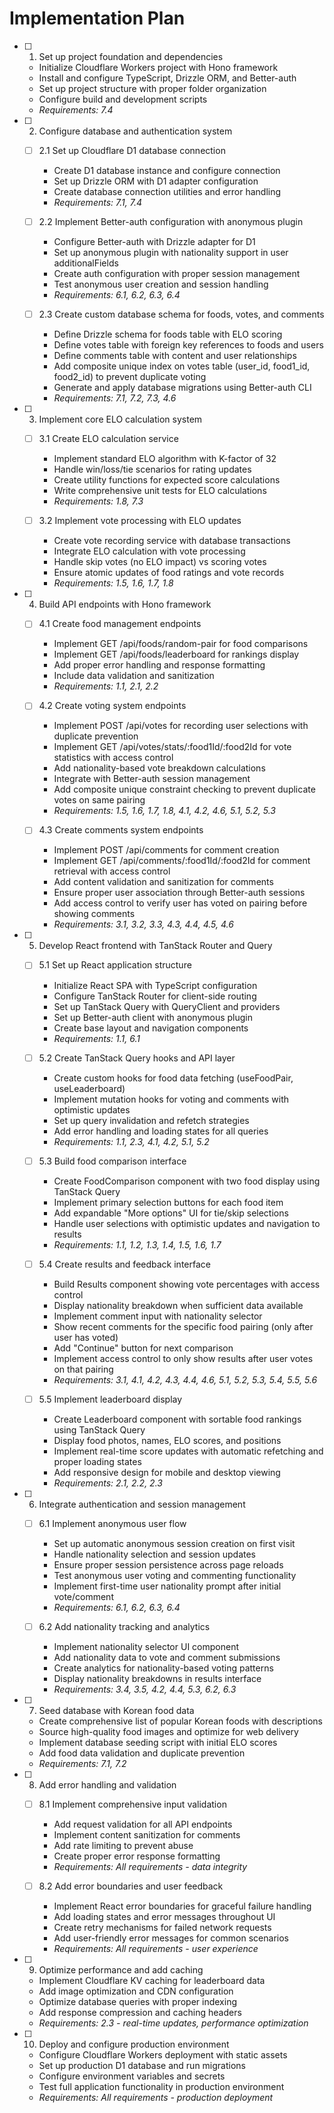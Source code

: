 # Implementation Plan

- [ ] 1. Set up project foundation and dependencies

  - Initialize Cloudflare Workers project with Hono framework
  - Install and configure TypeScript, Drizzle ORM, and Better-auth
  - Set up project structure with proper folder organization
  - Configure build and development scripts
  - _Requirements: 7.4_

- [ ] 2. Configure database and authentication system

  - [ ] 2.1 Set up Cloudflare D1 database connection

    - Create D1 database instance and configure connection
    - Set up Drizzle ORM with D1 adapter configuration
    - Create database connection utilities and error handling
    - _Requirements: 7.1, 7.4_

  - [ ] 2.2 Implement Better-auth configuration with anonymous plugin

    - Configure Better-auth with Drizzle adapter for D1
    - Set up anonymous plugin with nationality support in user additionalFields
    - Create auth configuration with proper session management
    - Test anonymous user creation and session handling
    - _Requirements: 6.1, 6.2, 6.3, 6.4_

  - [ ] 2.3 Create custom database schema for foods, votes, and comments
    - Define Drizzle schema for foods table with ELO scoring
    - Define votes table with foreign key references to foods and users
    - Define comments table with content and user relationships
    - Add composite unique index on votes table (user_id, food1_id, food2_id) to prevent duplicate voting
    - Generate and apply database migrations using Better-auth CLI
    - _Requirements: 7.1, 7.2, 7.3, 4.6_

- [ ] 3. Implement core ELO calculation system

  - [ ] 3.1 Create ELO calculation service

    - Implement standard ELO algorithm with K-factor of 32
    - Handle win/loss/tie scenarios for rating updates
    - Create utility functions for expected score calculations
    - Write comprehensive unit tests for ELO calculations
    - _Requirements: 1.8, 7.3_

  - [ ] 3.2 Implement vote processing with ELO updates
    - Create vote recording service with database transactions
    - Integrate ELO calculation with vote processing
    - Handle skip votes (no ELO impact) vs scoring votes
    - Ensure atomic updates of food ratings and vote records
    - _Requirements: 1.5, 1.6, 1.7, 1.8_

- [ ] 4. Build API endpoints with Hono framework

  - [ ] 4.1 Create food management endpoints

    - Implement GET /api/foods/random-pair for food comparisons
    - Implement GET /api/foods/leaderboard for rankings display
    - Add proper error handling and response formatting
    - Include data validation and sanitization
    - _Requirements: 1.1, 2.1, 2.2_

  - [ ] 4.2 Create voting system endpoints

    - Implement POST /api/votes for recording user selections with duplicate prevention
    - Implement GET /api/votes/stats/:food1Id/:food2Id for vote statistics with access control
    - Add nationality-based vote breakdown calculations
    - Integrate with Better-auth session management
    - Add composite unique constraint checking to prevent duplicate votes on same pairing
    - _Requirements: 1.5, 1.6, 1.7, 1.8, 4.1, 4.2, 4.6, 5.1, 5.2, 5.3_

  - [ ] 4.3 Create comments system endpoints
    - Implement POST /api/comments for comment creation
    - Implement GET /api/comments/:food1Id/:food2Id for comment retrieval with access control
    - Add content validation and sanitization for comments
    - Ensure proper user association through Better-auth sessions
    - Add access control to verify user has voted on pairing before showing comments
    - _Requirements: 3.1, 3.2, 3.3, 4.3, 4.4, 4.5, 4.6_

- [ ] 5. Develop React frontend with TanStack Router and Query

  - [ ] 5.1 Set up React application structure

    - Initialize React SPA with TypeScript configuration
    - Configure TanStack Router for client-side routing
    - Set up TanStack Query with QueryClient and providers
    - Set up Better-auth client with anonymous plugin
    - Create base layout and navigation components
    - _Requirements: 1.1, 6.1_

  - [ ] 5.2 Create TanStack Query hooks and API layer

    - Create custom hooks for food data fetching (useFoodPair, useLeaderboard)
    - Implement mutation hooks for voting and comments with optimistic updates
    - Set up query invalidation and refetch strategies
    - Add error handling and loading states for all queries
    - _Requirements: 1.1, 2.3, 4.1, 4.2, 5.1, 5.2_

  - [ ] 5.3 Build food comparison interface

    - Create FoodComparison component with two food display using TanStack Query
    - Implement primary selection buttons for each food item
    - Add expandable "More options" UI for tie/skip selections
    - Handle user selections with optimistic updates and navigation to results
    - _Requirements: 1.1, 1.2, 1.3, 1.4, 1.5, 1.6, 1.7_

  - [ ] 5.4 Create results and feedback interface

    - Build Results component showing vote percentages with access control
    - Display nationality breakdown when sufficient data available
    - Implement comment input with nationality selector
    - Show recent comments for the specific food pairing (only after user has voted)
    - Add "Continue" button for next comparison
    - Implement access control to only show results after user votes on that pairing
    - _Requirements: 3.1, 4.1, 4.2, 4.3, 4.4, 4.6, 5.1, 5.2, 5.3, 5.4, 5.5, 5.6_

  - [ ] 5.5 Implement leaderboard display
    - Create Leaderboard component with sortable food rankings using TanStack Query
    - Display food photos, names, ELO scores, and positions
    - Implement real-time score updates with automatic refetching and proper loading states
    - Add responsive design for mobile and desktop viewing
    - _Requirements: 2.1, 2.2, 2.3_

- [ ] 6. Integrate authentication and session management

  - [ ] 6.1 Implement anonymous user flow

    - Set up automatic anonymous session creation on first visit
    - Handle nationality selection and session updates
    - Ensure proper session persistence across page reloads
    - Test anonymous user voting and commenting functionality
    - Implement first-time user nationality prompt after initial vote/comment
    - _Requirements: 6.1, 6.2, 6.3, 6.4_

  - [ ] 6.2 Add nationality tracking and analytics
    - Implement nationality selector UI component
    - Add nationality data to vote and comment submissions
    - Create analytics for nationality-based voting patterns
    - Display nationality breakdowns in results interface
    - _Requirements: 3.4, 3.5, 4.2, 4.4, 5.3, 6.2, 6.3_

- [ ] 7. Seed database with Korean food data

  - Create comprehensive list of popular Korean foods with descriptions
  - Source high-quality food images and optimize for web delivery
  - Implement database seeding script with initial ELO scores
  - Add food data validation and duplicate prevention
  - _Requirements: 7.1, 7.2_

- [ ] 8. Add error handling and validation

  - [ ] 8.1 Implement comprehensive input validation

    - Add request validation for all API endpoints
    - Implement content sanitization for comments
    - Add rate limiting to prevent abuse
    - Create proper error response formatting
    - _Requirements: All requirements - data integrity_

  - [ ] 8.2 Add error boundaries and user feedback
    - Implement React error boundaries for graceful failure handling
    - Add loading states and error messages throughout UI
    - Create retry mechanisms for failed network requests
    - Add user-friendly error messages for common scenarios
    - _Requirements: All requirements - user experience_

- [ ] 9. Optimize performance and add caching

  - Implement Cloudflare KV caching for leaderboard data
  - Add image optimization and CDN configuration
  - Optimize database queries with proper indexing
  - Add response compression and caching headers
  - _Requirements: 2.3 - real-time updates, performance optimization_

- [ ] 10. Deploy and configure production environment
  - Configure Cloudflare Workers deployment with static assets
  - Set up production D1 database and run migrations
  - Configure environment variables and secrets
  - Test full application functionality in production environment
  - _Requirements: All requirements - production deployment_
